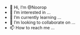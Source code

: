 - 👋 Hi, I’m @Noorop
- 👀 I’m interested in ...
- 🌱 I’m currently learning ...
- 💞️ I’m looking to collaborate on ...
- 📫 How to reach me ...

<!---
Noorop/Noorop is a ✨ special ✨ repository because its `README.md` (this file) appears on your GitHub profile.
You can click the Preview link to take a look at your changes.
--->
